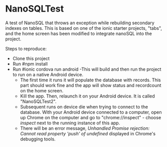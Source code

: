 # NanoSQLTest
A test of NanoSQL that throws an exception while rebuilding secondary indexes on tables. This is based on one of the ionic starter projects, "tabs", and the home screen has been modified to integrate nanoSQL into the project.

Steps to reproduce:
 - Clone this project
 - Run #npm install
 - Run #ionic cordova run android
    -This will build and then run the project to run on a native Android device. 
    - The first time it runs it will populate the database with records. This part should work fine and the app will show status and recordcount on the home screen.
    - Kill the app. Then, relaunch it on your Android device. It is called "NanoSQLTest2".
    - Subsequent runs on device die when trying to connect to the database. With your Android device connected to a computer, open up Chrome on the computer and go to "chrome://inspect" - choose *inspect* next to the running instance of this app.
    - There will be an error message, *Unhandled Promise rejection: Cannot read property 'push' of undefined* displayed in Chrome's debugging tools.
